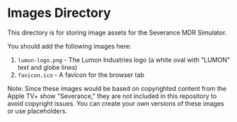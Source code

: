 # Images Directory

This directory is for storing image assets for the Severance MDR Simulator.

You should add the following images here:

1. `lumon-logo.png` - The Lumon Industries logo (a white oval with "LUMON" text and globe lines)
2. `favicon.ico` - A favicon for the browser tab

Note: Since these images would be based on copyrighted content from the Apple TV+ show "Severance," they are not included in this repository to avoid copyright issues. You can create your own versions of these images or use placeholders. 